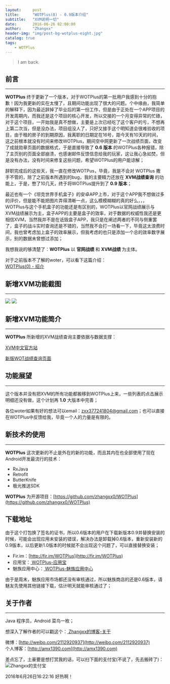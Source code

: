 ```yaml
---
layout:     post
title:      "WOTPlus(8) - 0.9版本介绍"
subtitle:   "XVM说明一切"
date:       2016-06-26 02:00:00
author:     "Zhangxx"
header-img: "img/post-bg-wotplus-eight.jpg"
catalog: true
tags:
    - WOTPlus
---
```


> I am back.

##  前言
---
**WOTPlus** 终于更新了一个版本，对于WOTPlus的第一批用户我感到十分的抱歉！因为我更新的实在太慢了，且期间功能出现了很大的问题。个中缘由，我简单的解释下，因为最近辞掉了毕业后的第一份工作，但是由于正处在一个APP项目的开发周期内，而我还是这个项目的核心开发，所以交接的一个月变得异常的忙碌，对于这个项目，一开始我是真不想做，主要是上次已经吃了这个客户的亏，不想再上第二次当，但是没办法，项目组没人了，只好又接手这个明知道会很难验收的项目，由于租的房子的到期原因，我离职的日期定在16号，距今天有10天的时间，这之前根本就没有时间来修改WOTPlus，期间空中网更新了一次战绩页面，改变了成就勋章页面的数据格式，于是直接导致了 **0.6 版本** 的WOTPlus各种报错，除了主页别的页面全部崩溃，也感谢邮件反馈信息给我的玩家，这让我心急如焚，但是没有办法，没有时间来修复这些问题，希望WOTPlus的用户能谅解；

辞职完成后的这些天，我一直在修改WOTPus，毕竟，我是不会对 WOTPlus 撒手不管的，除了之前版本所遇到的bug，我的主要精力还放在 **XVM战绩查询** 的功能上，于是，憋了10几天，终于将WOTPlus提升到了 **0.9 版本**； 

最近也有一个《坦克世界手机盒子》的安卓APP上市，对于这个APP我不想做过多的评价，但是能不能把图片弄得清晰一点，这么模模糊糊的真的好么，，，WOTPlus与这个手机盒子的功能还是有区别的，WOTPlus以官网战绩展示与XVM战绩展示为主，盒子APP的主要是盒子的效率，对于数据的权威性我还是更相信XVM，当然我并不是在诋毁盒子APP，我只是在阐述两者的不同与侧重罢了，盒子的战斗实时查询还是不错的，当然我不会打一场看一下，毕竟这太浪费时间，我也曾考虑加上盒子的效率展示，但我考虑的也只是添加一个总的效率数字展示，别的数据未曾想过添加；

我想我说的够清楚了：**WOTPlus** 以 **官网战绩** 和 **XVM战绩** 为主体。

对于之前版本不了解的woter，可以看下这篇介绍：  
[WOTPlus(0) - 绍介](http://amx1390.com/2016/04/30/wotplus-zero/)

  

## 新增XVM功能截图

_ _ _

![](http://7xsvfv.com1.z0.glb.clouddn.com/xvm_show0.jpg)
![](http://7xsvfv.com1.z0.glb.clouddn.com/xvm_show1.jpg)


## 新增XVM功能简介
---

**WOTPlus** 所新增的XVM战绩查询主要依据与数据支撑：  

[XVM中文官方站](http://xvm.garphy.com/)  

[新版WOT战绩查询页面](http://182.18.61.50/search.html)   






## 功能展望
---

这个版本并没有把XVM的所有功能都搬移到WOTPlus上来，一些列表的点击展示明细还没有做，这个计划再  **1.0** 大版本中完善；

各位woter如果有好的想法可以email：zxx377241804@gmail.com；也可以直接在WOTPlus中反馈给我，毕竟一个人的力量是有限的。


## 新技术的使用
---
**WOTPlus** 这次更新的不止是外在的新的功能，而且其内在也全部使用了现在Android开发最流行的技术：

- RxJava
- Retrofit
- ButterKnife
- 极光推送SDK

**WOTPlus** 为开源项目：[https://github.com/zhangxx0/WOTPlus](https://github.com/zhangxx0/WOTPlus)


## 下载地址

由于这个打包换了签名的证书，所以0.6版本的用户在下载新版本0.9并替换安装的时候，可能会出现应用未安装的错误，解决办法是卸载掉0.6版本，重新安装新的0.9版本，以后更新1.0版本的时候就不会出现这个问题了，可以直接替换安装；

* Fir.im：[http://fir.im/WOTPlus](http://fir.im/WOTPlus)
* 应用宝：[ WOTPlus-应用宝](http://android.myapp.com/myapp/detail.htm?apkName=com.xinxin.wotplus)
* 魅族应用中心：[ WOTPlus-魅族应用中心 ](http://app.meizu.com/apps/public/detail?package_name=com.xinxin.wotplus)

由于是周末，魅族应用市场都还没有审核通过，所以魅族商店的还是0.6版本，请魅友先使用其他链接下载，估计明天就能审核通过了；



## 关于作者
_ _ _

Java 程序员，Android 菜鸟一枚；

想深入了解作者的可以戳这个：[ Zhangxx的博客-关于 ](http://amx1390.com/about/)  

微博：[http://weibo.com/2112920937](http://weibo.com/2112920937)  
个人博客：[http://amx1390.com](http://amx1390.com)  


差点忘了，土豪要是想打赏我的话，可以扫下面的支付宝(不说了，先去搬砖了)：
![ Zhangxx的支付宝 ](http://7xti0t.com2.z0.glb.clouddn.com/zhifubao)

2016年6月26日16:22:16 好热啊！



